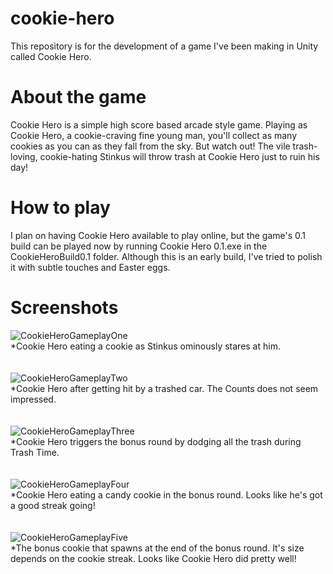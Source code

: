 # cookie-hero
This repository is for the development of a game I've been making in Unity called Cookie Hero. 
# About the game
Cookie Hero is a simple high score based arcade style game. Playing as Cookie Hero, a cookie-craving fine young man, you'll collect as many cookies as you can 
as they fall from the sky. But watch out! The vile trash-loving, cookie-hating Stinkus will throw trash at Cookie Hero just to ruin his day!  
# How to play
I plan on having Cookie Hero available to play online, but the game's 0.1 build can be played now by running Cookie Hero 0.1.exe in the CookieHeroBuild0.1 folder. Although this is an early build, I've tried to polish it with subtle touches and Easter eggs.  
# Screenshots
![CookieHeroGameplayOne](https://github.com/user-attachments/assets/ce8173f7-b565-4ccf-b3bb-3cf6786a692f)<br>
*Cookie Hero eating a cookie as Stinkus ominously stares at him.<br><br><br>
![CookieHeroGameplayTwo](https://github.com/user-attachments/assets/ce766fb0-7541-4ab6-a605-91cb4899a6ea)<br>
*Cookie Hero after getting hit by a trashed car. The Counts does not seem impressed.<br><br><br>
![CookieHeroGameplayThree](https://github.com/user-attachments/assets/5c0695a0-c71c-48fc-9a08-bd6e572fec4c)<br>
*Cookie Hero triggers the bonus round by dodging all the trash during Trash Time.<br><br><br>
![CookieHeroGameplayFour](https://github.com/user-attachments/assets/7086d9c0-3056-4255-b72d-2cffd1d3e3bb)<br>
*Cookie Hero eating a candy cookie in the bonus round. Looks like he's got a good streak going!<br><br><br>
![CookieHeroGameplayFive](https://github.com/user-attachments/assets/2dfa7b77-3582-4493-8499-4d784b9bc5f6)<br>
*The bonus cookie that spawns at the end of the bonus round. It's size depends on the cookie streak. Looks like Cookie Hero did pretty well! 






